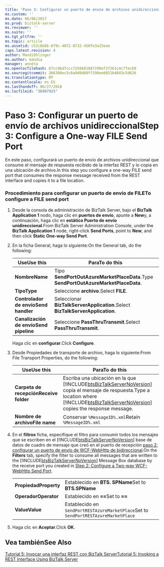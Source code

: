 ```yaml
---
title: 'Paso 3: Configurar un puerto de envío de archivos unidireccional | Microsoft Docs'
ms.custom: ''
ms.date: 06/08/2017
ms.prod: biztalk-server
ms.reviewer: ''
ms.suite: ''
ms.tgt_pltfrm: ''
ms.topic: article
ms.assetid: c52c6b6b-6f9c-48f2-8732-450fe3a15eae
caps.latest.revision: 4
author: MandiOhlinger
ms.author: mandia
manager: anneta
ms.openlocfilehash: 67cc96dfccc7256681887290ef37261c4c7fecb9
ms.sourcegitcommit: 266308ec5c6a9d8d80ff298ee6051b4843c5d626
ms.translationtype: MT
ms.contentlocale: es-ES
ms.lasthandoff: 06/27/2018
ms.locfileid: "36987925"
---
```

# <a name="step-3-configure-a-one-way-file-send-port"></a><span data-ttu-id="6f169-102">Paso 3: Configurar un puerto de envío de archivos unidireccional</span><span class="sxs-lookup"><span data-stu-id="6f169-102">Step 3: Configure a One-way FILE Send Port</span></span>
<span data-ttu-id="6f169-103">En este paso, configurará un puerto de envío de archivos unidireccional que consume el mensaje de respuesta recibido de la interfaz REST y lo copia en una ubicación de archivo.</span><span class="sxs-lookup"><span data-stu-id="6f169-103">In this step you configure a one-way FILE send port that consumes the response message received from the REST interface and copies it to a file location.</span></span>  

### <a name="to-configure-a-file-send-port"></a><span data-ttu-id="6f169-104">Procedimiento para configurar un puerto de envío de FILE</span><span class="sxs-lookup"><span data-stu-id="6f169-104">To configure a FILE send port</span></span>  

1. <span data-ttu-id="6f169-105">Desde la consola de administración de BizTalk Server, bajo el **BizTalk Application 1** nodo, haga clic en **puertos de envío**, apunte a **New**y, a continuación, haga clic en **estático Puerto de envío unidireccional**.</span><span class="sxs-lookup"><span data-stu-id="6f169-105">From BizTalk Server Administration Console, under the **BizTalk Application 1** node, right-click **Send Ports**, point to **New**, and then click **Static One-way Send Port**.</span></span>  

2. <span data-ttu-id="6f169-106">En la ficha General, haga lo siguiente:</span><span class="sxs-lookup"><span data-stu-id="6f169-106">On the General tab, do the following:</span></span>  

   |<span data-ttu-id="6f169-107">Use</span><span class="sxs-lookup"><span data-stu-id="6f169-107">Use this</span></span>|<span data-ttu-id="6f169-108">Para</span><span class="sxs-lookup"><span data-stu-id="6f169-108">To do this</span></span>|  
   |--------------|----------------|  
   |<span data-ttu-id="6f169-109">**Nombre**</span><span class="sxs-lookup"><span data-stu-id="6f169-109">**Name**</span></span>|<span data-ttu-id="6f169-110">Tipo **SendPortOutAzureMarketPlaceData**.</span><span class="sxs-lookup"><span data-stu-id="6f169-110">Type **SendPortOutAzureMarketPlaceData**.</span></span>|  
   |<span data-ttu-id="6f169-111">**Tipo**</span><span class="sxs-lookup"><span data-stu-id="6f169-111">**Type**</span></span>|<span data-ttu-id="6f169-112">Seleccione **archivo**.</span><span class="sxs-lookup"><span data-stu-id="6f169-112">Select **FILE**.</span></span>|  
   |<span data-ttu-id="6f169-113">**Controlador de envío**</span><span class="sxs-lookup"><span data-stu-id="6f169-113">**Send handler**</span></span>|<span data-ttu-id="6f169-114">Seleccionar **BizTalkServerApplication**.</span><span class="sxs-lookup"><span data-stu-id="6f169-114">Select **BizTalkServerApplication**.</span></span>|  
   |<span data-ttu-id="6f169-115">**Canalización de envío**</span><span class="sxs-lookup"><span data-stu-id="6f169-115">**Send pipeline**</span></span>|<span data-ttu-id="6f169-116">Seleccione **PassThruTransmit**.</span><span class="sxs-lookup"><span data-stu-id="6f169-116">Select **PassThruTransmit**.</span></span>|  

    <span data-ttu-id="6f169-117">Haga clic en **configurar**.</span><span class="sxs-lookup"><span data-stu-id="6f169-117">Click **Configure**.</span></span>  

3. <span data-ttu-id="6f169-118">Desde Propiedades de transporte de archivo, haga lo siguiente:</span><span class="sxs-lookup"><span data-stu-id="6f169-118">From File Transport Properties, do the following:</span></span>  


   |      <span data-ttu-id="6f169-119">Use</span><span class="sxs-lookup"><span data-stu-id="6f169-119">Use this</span></span>      |                                                              <span data-ttu-id="6f169-120">Para</span><span class="sxs-lookup"><span data-stu-id="6f169-120">To do this</span></span>                                                               |
   |--------------------|---------------------------------------------------------------------------------------------------------------------------------------|
   | <span data-ttu-id="6f169-121">**Carpeta de recepción**</span><span class="sxs-lookup"><span data-stu-id="6f169-121">**Receive folder**</span></span> | <span data-ttu-id="6f169-122">Escriba una ubicación en la que [!INCLUDE[btsBizTalkServerNoVersion](../includes/btsbiztalkservernoversion-md.md)] copia el mensaje de respuesta.</span><span class="sxs-lookup"><span data-stu-id="6f169-122">Type a location where [!INCLUDE[btsBizTalkServerNoVersion](../includes/btsbiztalkservernoversion-md.md)] copies the response message.</span></span> |
   |   <span data-ttu-id="6f169-123">**Nombre de archivo**</span><span class="sxs-lookup"><span data-stu-id="6f169-123">**File name**</span></span>    |                                                       <span data-ttu-id="6f169-124">Conservar `%MessageID%.xml`</span><span class="sxs-lookup"><span data-stu-id="6f169-124">Retain `%MessageID%.xml`</span></span>                                                        |


4. <span data-ttu-id="6f169-125">En el **filtros** ficha, especifique el filtro para consumir todos los mensajes que se escriben en el [!INCLUDE[btsBizTalkServerNoVersion](../includes/btsbiztalkservernoversion-md.md)] base de datos de cuadro de mensaje que creó en el puerto de recepción [paso 2: configurar un puerto de envío de WCF-WebHttp de bidireccional](../core/step-2-configure-a-two-way-wcf-webhttp-send-port.md).</span><span class="sxs-lookup"><span data-stu-id="6f169-125">On the **Filters** tab, specify the filter to consume all messages that are written to the [!INCLUDE[btsBizTalkServerNoVersion](../includes/btsbiztalkservernoversion-md.md)] Message Box database by the receive port you created in [Step 2: Configure a Two-way WCF-WebHttp Send Port](../core/step-2-configure-a-two-way-wcf-webhttp-send-port.md).</span></span>  


   |              |                                       |
   |--------------|---------------------------------------|
   | <span data-ttu-id="6f169-126">**Propiedad**</span><span class="sxs-lookup"><span data-stu-id="6f169-126">**Property**</span></span> |         <span data-ttu-id="6f169-127">Establecido en **BTS. SPName**</span><span class="sxs-lookup"><span data-stu-id="6f169-127">Set to **BTS.SPName**</span></span>         |
   | <span data-ttu-id="6f169-128">**Operador**</span><span class="sxs-lookup"><span data-stu-id="6f169-128">**Operator**</span></span> |             <span data-ttu-id="6f169-129">Establecido en **==**</span><span class="sxs-lookup"><span data-stu-id="6f169-129">Set to **==**</span></span>             |
   |  <span data-ttu-id="6f169-130">**Value**</span><span class="sxs-lookup"><span data-stu-id="6f169-130">**Value**</span></span>   | <span data-ttu-id="6f169-131">Establecido en `SendPortRESTAzureMarketPlace`</span><span class="sxs-lookup"><span data-stu-id="6f169-131">Set to `SendPortRESTAzureMarketPlace`</span></span> |


5. <span data-ttu-id="6f169-132">Haga clic en **Aceptar**.</span><span class="sxs-lookup"><span data-stu-id="6f169-132">Click **OK**.</span></span>  

## <a name="see-also"></a><span data-ttu-id="6f169-133">Vea también</span><span class="sxs-lookup"><span data-stu-id="6f169-133">See Also</span></span>  
 [<span data-ttu-id="6f169-134">Tutorial 5: Invocar una interfaz REST con BizTalk Server</span><span class="sxs-lookup"><span data-stu-id="6f169-134">Tutorial 5: Invoking a REST Interface Using BizTalk Server</span></span>](../core/tutorial-5-invoking-a-rest-interface-using-biztalk-server.md)